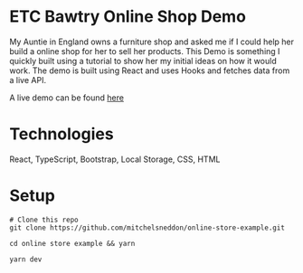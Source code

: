 # ETC Bawtry Online Shop Demo

My Auntie in England owns a furniture shop and asked me if I could help her build a online shop for her to sell her products. This Demo is something I quickly built using a tutorial to show her my initial ideas on how it would work. The demo is built using React and uses Hooks and fetches data from a live API.

A live demo can be found <a href="https://etc-shop.vercel.app/">here</a>

# Technologies

React, TypeScript, Bootstrap, Local Storage, CSS, HTML

# Setup

```code
# Clone this repo
git clone https://github.com/mitchelsneddon/online-store-example.git

cd online store example && yarn

yarn dev
```
